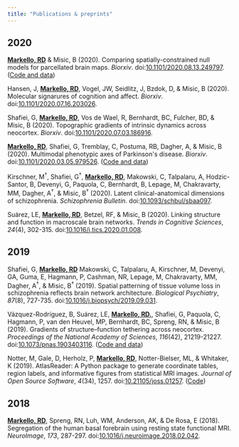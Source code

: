 ```yaml
---
title: "Publications & preprints"
---
```


## 2020

**<span style="text-decoration:underline">Markello, RD</span>** & Misic, B (2020). Comparing spatially-constrained null models for parcellated brain maps. *Biorxiv*. doi:[10.1101/2020.08.13.249797](https://doi.org/10.1101/2020.08.13.249797). ([Code and data](https://github.com/netneurolab/markello_spatialnulls))

Hansen, J, **<span style="text-decoration:underline">Markello, RD</span>**, Vogel, JW, Seidlitz, J, Bzdok, D, & Misic, B (2020). Molecular signarures of cognition and affect. *Biorxiv*. doi:[10.1101/2020.07.16.203026](https://doi.org/10.1101/2020.07.16.203026).

Shafiei, G, **<span style="text-decoration:underline">Markello, RD</span>**, Vos de Wael, R, Bernhardt, BC, Fulcher, BD, & Misic, B (2020). Topographic gradients of intrinsic dynamics across neocortex. *Biorxiv*. doi:[10.1101/2020.07.03.186916](https://doi.org/10.1101/2020.07.03.186916).

**<span style="text-decoration:underline">Markello, RD</span>**, Shafiei, G, Tremblay, C, Postuma, RB, Dagher, A, & Misic, B (2020). Multimodal phenotypic axes of Parkinson's disease. *Biorxiv*. doi:[10.1101/2020.03.05.979526](https://doi.org/10.1101/2020.03.05.979526). ([Code and data](https://github.com/netneurolab/markello_ppmisnf))

Kirschner, M<sup>†</sup>, Shafiei, G<sup>†</sup>, **<span style="text-decoration:underline">Markello, RD</span>**, Makowski, C, Talpalaru, A, Hodzic-Santor, B, Devenyi, G, Paquola, C, Bernhardt, B, Lepage, M, Chakravarty, MM, Dagher, A<sup>†</sup>, \& Misic, B<sup>†</sup> (2020). Latent clinical-anatomical dimensions of schizophrenia. *Schizophrenia Bulletin*. doi:[10.1093/schbul/sbaa097](https://doi.org/10.1093/schbul/sbaa097).

Suárez, LE, **<span style="text-decoration:underline">Markello, RD</span>**, Betzel, RF, & Misic, B (2020). Linking structure and function in macroscale brain networks. *Trends in Cognitive Sciences*, *24*(4), 302-315. doi:[10.1016/j.tics.2020.01.008](https://doi.org/10.1016/j.tics.2020.01.008).

## 2019

Shafiei, G, **<span style="text-decoration:underline">Markello, RD</span>** Makowski, C, Talpalaru, A, Kirschner, M, Devenyi, GA, Guma, E, Hagmann, P, Cashman, NR, Lepage, M, Chakravarty, MM, Dagher, A<sup>†</sup>, & Misic, B<sup>†</sup> (2019). Spatial patterning of tissue volume loss in schizophrenia reflects brain network architecture. *Biological Psychiatry*, *87*(8), 727-735. doi:[10.1016/j.biopsych/2019.09.031](https://doi.org/10.1016/j.biopsych.2019.09.031).

Vázquez-Rodríguez, B, Suárez, LE, **<span style="text-decoration:underline">Markello, RD.</span>**, Shafiei, G, Paquola, C, Hagmann, P, van den Heuvel, MP, Bernhardt, BC, Spreng, RN, & Misic, B (2019). Gradients of structure–function tethering across neocortex. *Proceedings of the National Academy of Sciences*, *116*(42), 21219-21227. doi:[10.1073/pnas.1903403116](https://doi.org/10.1073/pnas.1903403116). ([Code and data](https://github.com/netneurolab/vazquez-rodriguez_et_al_scfc))

Notter, M, Gale, D, Herholz, P, **<span style="text-decoration:underline">Markello, RD</span>**, Notter-Bielser, ML, & Whitaker, K (2019). AtlasReader: A Python package to generate coordinate tables, region labels, and informative figures from statistical MRI images. *Journal of Open Source Software*, *4*(34), 1257. doi:[10.21105/joss.01257](https://doi.org/10.21105/joss.01257). ([Code](https://github.com/miykael/atlasreader/))

## 2018

**<span style="text-decoration:underline">Markello, RD</span>**, Spreng, RN, Luh, WM, Anderson, AK, & De Rosa, E (2018). Segregation of the human basal forebrain using resting state functional MRI. *NeuroImage*, *173*, 287-297. doi:[10.1016/j.neuroimage.2018.02.042](https://doi.org/10.1016/j.neuroimage.2018.02.042).

